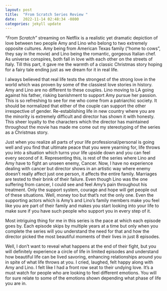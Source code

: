 ```yaml
---
layout: post
title:  "From Scratch Series Review "
date:   2022-11-14 02:48:34 -0800
categories: jekyll update
---
```

_“From Scratch”_ streaming on Netflix is a realistic yet dramatic depiction of love between two people Amy and Lino who belong to two extremely opposite cultures. Amy being from American Texas family (“home to cows”, they say in the movie) and Lino being the romantic, gorgeous Italian chef.  As universe conspires, both fall in love with each other on the streets of Italy. Till this part, it gave me the warmth of a classic Christmas story hoping for a fairy tale ending just as we dream for it in real life.  

I always believed that real life tests the strongest of the strong love in the world which was proven by some of the classiest love stories in history. Amy and Lino are no different to these couples. Lino moving to LA going against his father, risking banishment to support Amy pursue her passion. This is so refreshing to see for me who come from a patriarchic society. It should be normalized that either of the couple can support the other irrespective of gender. Re-establishing life in new country where you are the minority is extremely difficult and director has shown it with honesty. This sheer loyalty to the characters which the director has maintained throughout the movie has made me come out my stereotyping of the series as a Christmas story. 

Just when you realize all parts of your life professional/personal is going well and you find that ultimate peace that you were yearning for, life throws you into a situation which turns your life upside down and you can feel every second of it. Representing this, is rest of the series where Lino and Amy have to fight an unseen enemy, Cancer. Now, I have no experience dealing with cancer but director shows in an artistic way where enemy doesn’t really affect just one person, it affects the entire family. Marriages are tested to their brink of their failure. Even though Lino was the one suffering from cancer, I could see and feel Amy’s pain throughout his treatment. Only the support system, courage and hope will get people out of these situations. Well, money too but that’s not the only one. Even the supporting actors which is Amy’s and Lino’s family members make you feel like you are part of their family and makes you start looking into your life to make sure if you have such people who support you in every step of it. 


Most intriguing thing for me in this series is the pace at which each episode goes by. Each episode skips by multiple years at a time but only when you complete the series will you understand the need for that and how the director picked the most beautiful moments of their lives in just 8 episodes. 

Well, I don’t want to reveal what happens at the end of their fight, but you will definitely experience a circle of life in limited episodes and understand how beautiful life can be lived savoring, enhancing relationships around you in spite of what life throws at you. I cried, laughed, felt happy along with Amy and Lino. I felt like I had a front row seat to their undying love. It’s a must watch for people who are looking to feel different emotions. You will for sure relate to some of the emotions shown depending what phase of life you are in.
